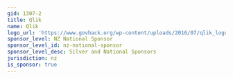 ```yaml
---
gid: 1307-2
title: Qlik
name: Qlik
logo_url: 'https://www.govhack.org/wp-content/uploads/2016/07/qlik_logo_vertical-11.png'
sponsor_level: NZ National Sponsor
sponsor_level_id: nz-national-sponsor
sponsor_level_desc: Silver and National Sponsors
jurisdiction: nz
is_sponsor: true
---
```

